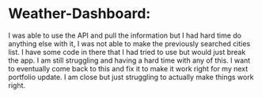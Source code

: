 # Weather-Dashboard:
I was able to use the API and pull the information but I had hard time do anything else with it, I was not able to make the previously searched cities list. I have some code in there that I had tried to use but would just break the app. I am still struggling and having a hard time with any of this. I want to eventually come back to this and fix it to make it work right for my next portfolio update. I am close but just struggling to actually make things work right.
